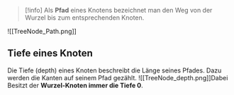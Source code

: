>[!info]
>Als **Pfad** eines Knotens bezeichnet man den Weg von der Wurzel bis zum entsprechenden Knoten.

![[TreeNode_Path.png]]

## Tiefe eines Knoten
Die Tiefe (depth) eines Knoten beschreibt die Länge seines Pfades. Dazu werden die Kanten auf seinem Pfad gezählt.
![[TreeNode_depth.png]]Dabei Besitzt der **Wurzel-Knoten immer die Tiefe 0**.